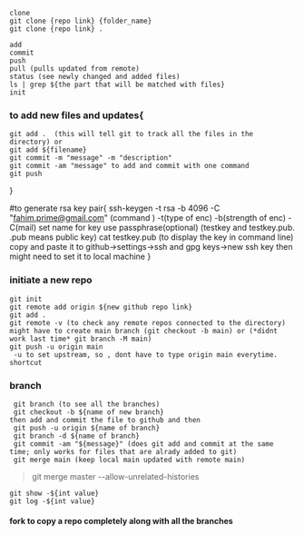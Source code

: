 ```
clone
git clone {repo link} {folder_name}
git clone {repo link} .
```
```
add
commit
push
pull (pulls updated from remote)
status (see newly changed and added files)
ls | grep ${the part that will be matched with files}
init
```

### to add new files and updates{
    git add .  (this will tell git to track all the files in the directory) or
    git add ${filename}
    git commit -m "message" -m "description"
    git commit -am "message" to add and commit with one command
    git push
}

#to generate rsa key pair{
    ssh-keygen -t rsa -b 4096 -C "fahim.prime@gmail.com"
    (command ) -t(type of enc) -b(strength of enc) -C(mail)
    set name for key
    use passphrase(optional)
    (testkey and testkey.pub. .pub means public key)
    cat testkey.pub (to display the key in command line)
    copy and paste it to github->settings->ssh and gpg keys->new ssh key
    then might need to set it to local machine
}

### initiate a new repo
```
git init
git remote add origin ${new github repo link}
git add .
git remote -v (to check any remote repos connected to the directory)
might have to create main branch (git checkout -b main) or (*didnt work last time* git branch -M main) 
git push -u origin main
 -u to set upstream, so , dont have to type origin main everytime. shortcut
```

### branch
```
 git branch (to see all the branches)
 git checkout -b ${name of new branch}
then add and commit the file to github and then 
 git push -u origin ${name of branch}
 git branch -d ${name of branch}
 git commit -am "${message}" (does git add and commit at the same time; only works for files that are alrady added to git)
 git merge main (keep local main updated with remote main)
```

>git merge master --allow-unrelated-histories

```
git show -${int value}
git log -${int value}
```
#### fork to copy a repo completely along with all the branches
